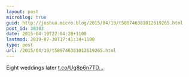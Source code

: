 ```yaml
---
layout: post
microblog: true
guid: http://joshua.micro.blog/2015/04/19/t589746381012619265.html
post_id: 38383
date: 2015-04-19T22:04:28+1100
lastmod: 2019-07-30T17:41:34+1100
type: post
url: /2015/04/19/t589746381012619265.html
---
```

Eight weddings later [t.co/Ug8p6n7TD...](http://t.co/Ug8p6n7TDd)
